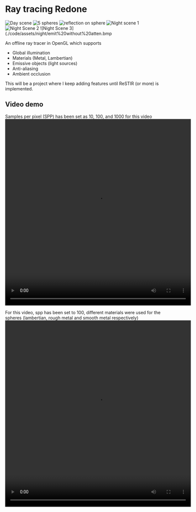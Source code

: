 # Ray tracing Redone
![Day scene](./code/assets/misc/shei.bmp)
![5 spheres](./code/assets/5%20spheres/scene%203%201000.bmp)
![reflection on sphere](./code/assets/misc/M=100.bmp)
![Night scene 1](./code/assets/night/500%20samples.bmp)
![Night Scene 2](./code/assets/night/1000%20samples%20emission%20.bmp)
![Night Scene 3](./code/assets/night/emit%20without%20atten.bmp


An offline ray tracer in OpenGL which supports
- Global illumination
- Materials (Metal, Lambertian)
- Emissive objects (light sources)
- Anti-aliasing
- Ambient occlusion

This will be a project where I keep adding features until ReSTIR (or more) is implemented.


## Video demo
Samples per pixel (SPP) has been set as 10, 100, and 1000 for this video
<video src="./code/assets/video/5 spheres transition.mp4" width="600" height="600" controls></video>

For this video, spp has been set to 100, different materials were used for the spheres (lambertian, rough metal and smooth metal respectively)
<video src="./code/assets/video/one sphere.mp4" width="600" height="600" controls></video>